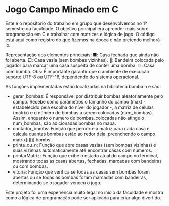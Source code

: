 # Jogo Campo Minado em C

Este é o repositório do trabalho em grupo que desenvolvemos no 1º semestre da faculdade. O objetivo principal era aprender mais sobre programação em C e trabalhar com matrizes e lógica de jogo. O código está aqui como registro do que fizemos na época e não pretendo melhorá-lo.

Representação dos elementos principais:
■: Casa fechada que ainda não foi aberta.
□: Casa vazia (sem bombas vizinhas).
🚩: Bandeira colocada pelo jogador para marcar uma casa suspeita de conter uma bomba.
💥: Casa com bomba.
Obs: É importante garantir que o ambiente de execução suporte UTF-8 ou UTF-16, dependendo do sistema operacional.


As funções implementadas estão localizadas na biblioteca bomba.h e são:
- gerar_bombas: É responsável por distribuir bombas aleatoriamente pelo campo. Recebe como parâmetros o tamanho do campo (max) - estabelecido pela escolha do nível do jogador -, a matriz de células (matrix) e o número de bombas a serem colocadas (num_bombas). Assim, enquanto o numero de bombas_colocadas não atinge o  num_bombas, são adicionadas bombas no mapa.
- contador_bombs: Função que percorre a matriz para cada casa e calcula quantas bombas estão ao redor dela, preenchendo o campo matrix[i][j].bombs.
- printa_ou_n: Função que abre casas vazias (sem bombas vizinhas) e suas vizinhas automaticamente até encontrar casas com números.
- printarMatriz: Função que exibe o estado atual do campo no terminal, mostrando todas as casas abertas, fechadas, marcadas com bandeiras ou com bombas.
- vitoria: Função que verifica se todas as casas sem bombas foram abertas ou se todas as bombas foram marcadas com bandeiras, determinando se o jogador venceu o jogo.

Este projeto foi uma experiência muito legal no início da faculdade e mostra como a lógica de programação pode ser aplicada para criar algo divertido.
